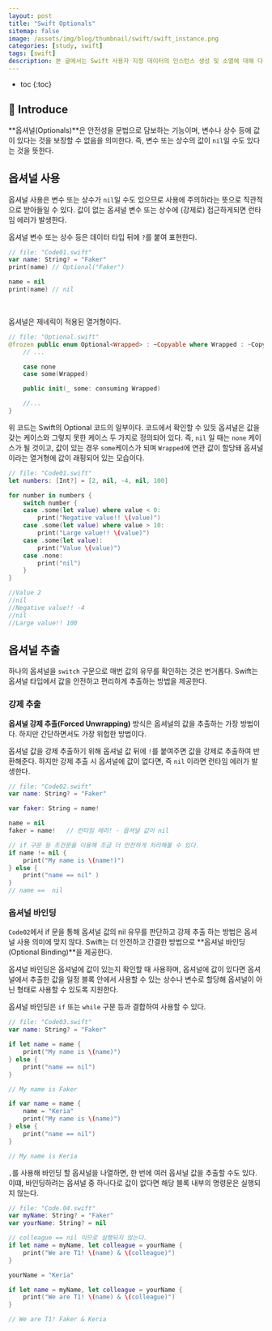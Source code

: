 ```yaml
---
layout: post
title: "Swift Optionals"
sitemap: false
image: /assets/img/blog/thumbnail/swift/swift_instance.png
categories: [study, swift]
tags: [swift]
description: 본 글에서는 Swift 사용자 지정 데이터의 인스턴스 생성 및 소멸에 대해 다룬다.
---
```


* toc
{:toc}

## 🤚 Introduce
**옵셔널(Optionals)**은 안전성을 문법으로 담보하는 기능이며, 변수나 상수 등에 값이 있다는 것을 보장할 수 없음을 의미한다. 즉, 변수 또는 상수의 값이 `nil`일 수도 있다는 것을 뜻한다.


## 옵셔널 사용
옵셔널 사용은 변수 또는 상수가 `nil`일 수도 있으므로 사용에 주의하라는 뜻으로 직관적으로 받아들일 수 있다. 값이 없는 옵셔널 변수 또는 상수에 (강제로) 접근하게되면 런타임 에러가 발생한다. 

옵셔널 변수 또는 상수 등은 데이터 타입 뒤에 `?`를 붙여 표현한다.

~~~swift
// file: "Code01.swift"
var name: String? = "Faker"
print(name) // Optional("Faker")

name = nil
print(name) // nil
~~~

<br>

옵셔널은 제네릭이 적용된 열거형이다. 

~~~swift
// file: "Optional.swift"
@frozen public enum Optional<Wrapped> : ~Copyable where Wrapped : ~Copyable {
    // ...

    case none
    case some(Wrapped)

    public init(_ some: consuming Wrapped)

    //...
}
~~~

위 코드는 Swift의 Optional 코드의 일부이다. 코드에서 확인할 수 있듯 옵셔널은 값을 갖는 케이스와 그렇지 못한 케이스 두 가지로 정의되어 있다. 즉, `nil` 일 때는 `none` 케이스가 될 것이고, 값이 있는 경우 `some`케이스가 되며 `Wrapped`에 연관 값이 할당돼 옵셔널이라는 열거형에 값이 래핑되어 있는 모습이다.

~~~swift
// file: "Code01.swift"
let numbers: [Int?] = [2, nil, -4, nil, 100]

for number in numbers {
    switch number {
    case .some(let value) where value < 0:
        print("Negative value!! \(value)")
    case .some(let value) where value > 10:
        print("Large value!! \(value)")
    case .some(let value):
        print("Value \(value)")
    case .none:
        print("nil")
    }
}

//Value 2
//nil
//Negative value!! -4
//nil
//Large value!! 100
~~~

## 옵셔널 추출
하나의 옵셔널을 `switch` 구문으로 매번 값의 유무를 확인하는 것은 번거롭다. Swift는 옵셔널 타입에서 값을 안전하고 편리하게 추출하는 방법을 제공한다.

### 강제 추출
**옵셔널 강제 추출(Forced Unwrapping)** 방식은 옵셔널의 값을 추출하는 가장 방법이다. 하지만 간단하면서도 가장 위헙한 방법이다. 

옵셔널 값을 강제 추출하기 위해 옵셔널 값 뒤에 `!`를 붙여주면 값을 강제로 추출하여 반환해준다. 하지만 강제 추출 시 옵셔널에 값이 없다면, 즉 `nil` 이라면 런타임 에러가 발생한다.

~~~swift
// file: "Code02.swift"
var name: String? = "Faker"

var faker: String = name!

name = nil
faker = name!   // 런타임 에러! - 옵셔널 값이 nil

// if 구문 등 조건문을 이용해 조금 더 안전하게 처리해볼 수 있다.
if name != nil {
    print("My name is \(name!)")
} else {
    print("name == nil" )
}
// name ==  nil
~~~

### 옵셔널 바인딩
`Code02`에서 if 문을 통해 옵셔널 값의 nil 유무를 판단하고 강제 추출 하는 방법은 옵셔널 사용 의미에 맞지 않다. Swift는 더 안전하고 간결한 방법으로 **옵셔널 바인딩(Optional Binding)**을 제공한다.

옵셔널 바인딩은 옵셔널에 값이 있는지 확인할 때 사용하며, 옵셔널에 값이 있다면 옵셔널에서 추출한 값을 일정 블록 안에서 사용할 수 있는 상수나 변수로 할당해 옵셔널이 아닌 형태로 사용할 수 있도록 지원한다.

옵셔널 바인딩은 `if` 또는 `while` 구문 등과 결합하여 사용할 수 있다.

~~~swift
// file: "Code03.swift"
var name: String? = "Faker"

if let name = name {
    print("My name is \(name)")
} else {
    print("name == nil")
}

// My name is Faker

if var name = name {
    name = "Keria"
    print("My name is \(name)")
} else {
    print("name == nil")
}

// My name is Keria
~~~

`,`를 사용해 바인딩 할 옵셔널을 나열하면, 한 번에 여러 옵셔널 값을 추출할 수도 있다. 이떄, 바인딩하려는 옵셔널 중 하나다로 값이 없다면 해당 블록 내부의 명령문은 실행되지 않는다.

~~~swift
// file: "Code.04.swift"
var myName: String? = "Faker"
var yourName: String? = nil

// colleague == nil 이므로 실행되지 않는다.
if let name = myName, let colleague = yourName {
    print("We are T1! \(name) & \(colleague)")
}

yourName = "Keria"

if let name = myName, let colleague = yourName {
    print("We are T1! \(name) & \(colleague)")
}

// We are T1! Faker & Keria
~~~
